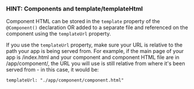 ### HINT: Components and template/templateHtml

Component HTML can be stored in the `template` property of the `@Component()` declaration OR added to a separate file and referenced on the component using the `templateUrl` property.

If you use the `templateUrl` property, make sure your URL is relative to the path your app is being served from.  For example, if the main page of your app is /index.html and your component and component HTML file are in /app/component/, the URL you will use is still relative from where it's been served from - in this case, it would be:

```
templateUrl: "./app/component/component.html"
```